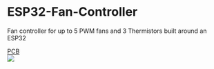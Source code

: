 # ESP32-Fan-Controller
Fan controller for up to 5 PWM fans and 3 Thermistors built around an ESP32

[PCB](https://oshwlab.com/e.ussin/esp32-fan-controller_copy)\
![](https://i.imgur.com/irZmNc4.png)
